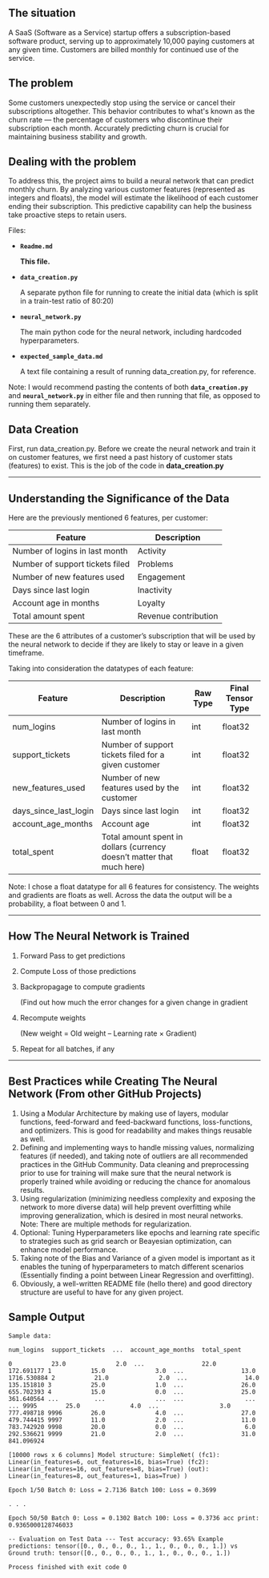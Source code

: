 

<h2 id="the-situation"><strong>The situation</strong></h2>
<p>A SaaS (Software as a Service) startup offers a subscription-based software product, serving up to approximately 10,000 paying customers at any given time. Customers are billed monthly for continued use of the service.</p>
<h2 id="the-problem"><strong>The problem</strong></h2>
<p>Some customers unexpectedly stop using the service or cancel their subscriptions altogether. This behavior contributes to what&#39;s known as the churn rate — the percentage of customers who discontinue their subscription each month. Accurately predicting churn is crucial for maintaining business stability and growth.</p>
<h2 id="dealing-with-the-problem"><strong>Dealing with the problem</strong></h2>
<p>To address this, the project aims to build a neural network that can predict monthly churn. By analyzing various customer features (represented as integers and floats), the model will estimate the likelihood of each customer ending their subscription. This predictive capability can help the business take proactive steps to retain users.</p>


Files:

- **`Readme.md`**
    
    **This file.**
    
- **`data_creation.py`**
    
    A separate python file for running to create the initial data (which is split in a train-test ratio of 80:20)
    
- **`neural_network.py`**
    
    The main python code for the neural network, including hardcoded hyperparameters.
    
- **`expected_sample_data.md`**
    
    A text file containing a result of running data_creation.py, for reference.
    

Note: I would recommend pasting the contents of both **`data_creation.py`** and **`neural_network.py`** in either file and then running that file, as opposed to running them separately.


## Data Creation

First, run data_creation.py. Before we create the neural network and train it on customer features, we first need a past history of customer stats (features) to exist. This is the job of the code in **data_creation.py**

---

## Understanding the Significance of the Data

Here are the previously mentioned 6 features, per customer:

| **Feature** | **Description** |
| --- | --- |
| Number of logins in last month | Activity |
| Number of support tickets filed | Problems |
| Number of new features used | Engagement |
| Days since last login | Inactivity |
| Account age in months | Loyalty |
| Total amount spent | Revenue contribution |

These are the 6 attributes of a customer’s subscription that will be used by the neural network to decide if they are likely to stay or leave in a given timeframe.

Taking into consideration the datatypes of each feature:

| Feature | Description | Raw Type | Final Tensor Type |
| --- | --- | --- | --- |
| num_logins | Number of logins in last month | int | float32 |
| support_tickets | Number of support tickets filed for a given customer | int | float32 |
| new_features_used | Number of new features used by the customer | int | float32 |
| days_since_last_login | Days since last login | int | float32 |
| account_age_months | Account age | int | float32 |
| total_spent | Total amount spent in dollars (currency doesn’t matter that much here) | float | float32 |

Note: I chose a float datatype for all 6 features for consistency. The weights and gradients are floats as well. Across the data the output will be a probability, a float between 0 and 1.

---

## How The Neural Network is Trained

1. Forward Pass to get predictions
2. Compute Loss of those predictions
3. Backpropagage to compute gradients 
    
    (Find out how much the error changes for a given change in gradient
    
4. Recompute weights 
    
    (New weight = Old weight – Learning rate × Gradient)
    
5. Repeat for all batches, if any

---

## Best Practices while Creating The Neural Network (From other GitHub Projects)

1. Using a Modular Architecture by making use of layers, modular functions, feed-forward and feed-backward functions, loss-functions, and optimizers. This is good for readability and makes things reusable as well.
2. Defining and implementing ways to handle missing values, normalizing features (if needed), and taking note of outliers are all recommended practices in the GitHub Community. Data cleaning and preprocessing prior to use for training will make sure that the neural network is properly trained while avoiding or reducing the chance for anomalous results.
3. Using regularization (minimizing needless complexity and exposing the network to more diverse data) will help prevent overfitting while improving generalization, which is desired in most neural networks. Note: There are multiple methods for regularization.
4. Optional: Tuning Hyperparameters like epochs and learning rate specific to strategies such as grid search or Beayesian optimization, can enhance model performance.
5. Taking note of the Bias and Variance of a given model is important as it enables the tuning of hyperparameters to match different scenarios (Essentially finding a point between Linear Regression and overfitting).
6. Obviously, a well-written README file (hello there) and good directory structure are useful to have for any given project.


<h2 id="sample-output">Sample Output</h2>
<p><code>Sample data:</code></p>
<p><code>num_logins  support_tickets  ...  account_age_months  total_spent</code></p>
<p><code>0           23.0              2.0  ...                22.0   172.691177 1           15.0              3.0  ...                13.0  1716.530884 2           21.0              2.0  ...                14.0   135.151810 3           25.0              1.0  ...                26.0   655.702393 4           15.0              0.0  ...                25.0   361.640564 ...          ...              ...  ...                 ...          ... 9995        25.0              4.0  ...                 3.0   777.498718 9996        26.0              4.0  ...                27.0   479.744415 9997        11.0              2.0  ...                11.0   783.742920 9998        20.0              0.0  ...                 6.0   292.536621 9999        21.0              2.0  ...                31.0   841.096924</code></p>
<p><code>[10000 rows x 6 columns] Model structure: SimpleNet( (fc1): Linear(in_features=6, out_features=16, bias=True) (fc2): Linear(in_features=16, out_features=8, bias=True) (out): Linear(in_features=8, out_features=1, bias=True) )</code></p>
<p><code>Epoch 1/50 Batch 0: Loss = 2.7136 Batch 100: Loss = 0.3699</code></p>
<p><code>. . .</code></p>
<p><code>Epoch 50/50 Batch 0: Loss = 0.1302 Batch 100: Loss = 0.3736 acc print: 0.9365000128746033</code></p>
<p><code>-- Evaluation on Test Data --- Test accuracy: 93.65% Example predictions: tensor([0., 0., 0., 0., 1., 1., 0., 0., 0., 1.]) vs Ground truth: tensor([0., 0., 0., 0., 1., 1., 0., 0., 0., 1.])</code></p>
<p><code>Process finished with exit code 0</code></p>

